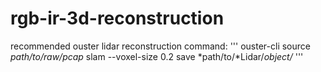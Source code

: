 # rgb-ir-3d-reconstruction

recommended ouster lidar reconstruction command:
'''
ouster-cli source *path/to/raw/pcap* slam --voxel-size 0.2 save *path/to/*Lidar/*object/*
'''